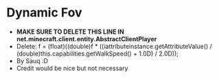 # Dynamic Fov
- **MAKE SURE TO DELETE THIS LINE IN net.minecraft.client.entity.AbstractClientPlayer**
- Delete: f = (float)((double)f * ((iattributeinstance.getAttributeValue() / (double)this.capabilities.getWalkSpeed() + 1.0D) / 2.0D));
- By Sauq :D
- Credit would be nice but not necessary
